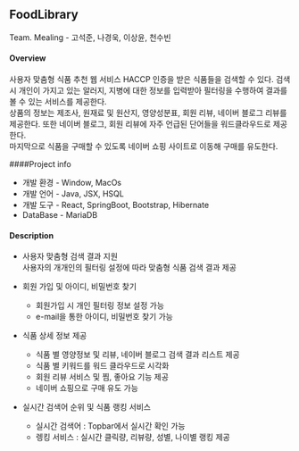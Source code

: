 ## FoodLibrary  
Team. Mealing - 고석준, 나경욱, 이상윤, 천수빈
#### Overview
 사용자 맞춤형 식품 추천 웹 서비스
 HACCP 인증을 받은 식품들을 검색할 수 있다. 검색 시 개인이 가지고 있는 알러지, 지병에 대한 정보를 입력받아 필터링을 수행하여 결과를 볼 수 있는 서비스를 제공한다.  
 상품의 정보는 제조사, 원재료 및 원산지, 영양성분표, 회원 리뷰, 네이버 블로그 리뷰를 제공한다. 또한 네이버 블로그, 회원 리뷰에 자주 언급된 단어들을 워드클라우드로 제공한다.  
 마지막으로 식품을 구매할 수 있도록 네이버 쇼핑 사이트로 이동해 구매를 유도한다.

####Project info
 * 개발 환경 - Window, MacOs  
 * 개발 언어 - Java, JSX, HSQL  
 * 개발 도구 - React, SpringBoot, Bootstrap, Hibernate  
 * DataBase - MariaDB
 
#### Description
 * 사용자 맞춤형 검색 결과 지원  
   사용자의 개개인의 필터링 설정에 따라 맞춤형 식품 검색 결과 제공
 
 * 회원 가입 및 아이디, 비밀번호 찾기  
    * 회원가입 시 개인 필터링 정보 설정 가능  
    * e-mail을 통한 아이디, 비밀번호 찾기 가능
 
 * 식품 상세 정보 제공
    * 식품 별 영양정보 및 리뷰, 네이버 블로그 검색 결과 리스트 제공
    * 식품 별 키워드를 워드 클라우드로 시각화
    * 회원 리뷰 서비스 및 찜, 좋아요 기능 제공
    * 네이버 쇼핑으로 구매 유도 가능
 
 * 실시간 검색어 순위 및 식품 랭킹 서비스
    * 실시간 검색어 : Topbar에서 실시간 확인 가능
    * 렝킹 서비스 : 실시간 클릭량, 리뷰량, 성별, 나이별 랭킹 제공
 
 
